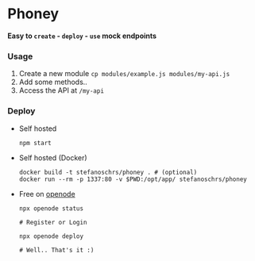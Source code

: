 # Phoney

**Easy to `create` - `deploy` - `use` mock endpoints**

### Usage
1. Create a new module `cp modules/example.js modules/my-api.js`
1. Add some methods..
1. Access the API at `/my-api`

### Deploy
- Self hosted
    ```
    npm start
    ```
  
- Self hosted (Docker)
    ```
    docker build -t stefanoschrs/phoney . # (optional)
    docker run --rm -p 1337:80 -v $PWD:/opt/app/ stefanoschrs/phoney
    ```

- Free on [openode](https://www.openode.io)
    ```  
    npx openode status
    
    # Register or Login
   
    npx openode deploy
  
    # Well.. That's it :)
    ```

